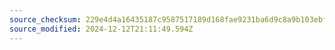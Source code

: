 ```yaml
---
source_checksum: 229e4d4a16435187c9587517189d168fae9231ba6d9c8a9b103ebf97e680249b
source_modified: 2024-12-12T21:11:49.594Z
---
```


